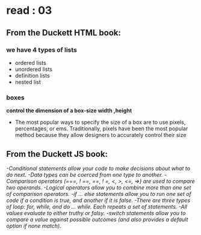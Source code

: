 # read : 03

## From the Duckett HTML book:
### we have 4 types of lists
- ordered lists
- unordered lists
- definition lists
- nested list

### boxes
**control the dimension of a box-size width ,height**

- The most popular ways to specify the size of a box are to use pixels, percentages, or ems. Traditionally, pixels have been the most popular method because they allow designers to accurately control their size

## From the Duckett JS book:

*-Conditional statements allow your code to make decisions about what to do next.*
*-Data types can be coerced from one type to another.*
*-Comparison operators (===, ! ==, ==, ! =, <, >, <=, =>) are used to compare two operands.*
*-Logical operators allow you to combine more than one set of comparison operators.*
*-if ... else statements allow you to run one set of code if a condition is true, and another if it is false.*
*-There are three types of loop: for, while, and do ... while. Each repeats a set of statements.*
*-All values evaluate to either truthy or falsy.*
*-switch statements allow you to compare a value against possible outcomes (and also provides a default option if none match).*


